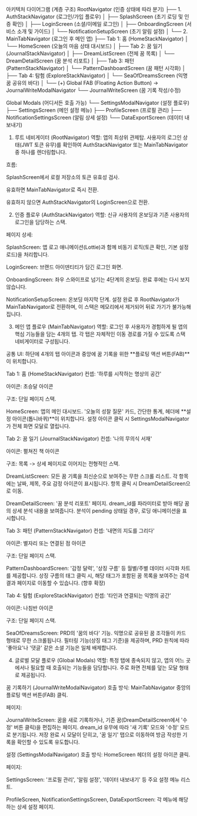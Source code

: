 아키텍처 다이어그램 (계층 구조)
RootNavigator (인증 상태에 따라 분기)
├── 1. AuthStackNavigator (로그인/가입 플로우)
│   ├── SplashScreen (초기 로딩 및 인증 확인)
│   ├── LoginScreen (소셜/이메일 로그인)
│   ├── OnboardingScreen (서비스 소개 및 가이드)
│   └── NotificationSetupScreen (초기 알림 설정)
│
└── 2. MainTabNavigator (로그인 후 메인 앱)
    ├── Tab 1: 홈 (HomeStackNavigator)
    │   └── HomeScreen (오늘의 마음 상태 대시보드)
    │
    ├── Tab 2: 꿈 일기 (JournalStackNavigator)
    │   ├── DreamListScreen (전체 꿈 목록)
    │   └── DreamDetailScreen (꿈 분석 리포트)
    │
    ├── Tab 3: 패턴 (PatternStackNavigator)
    │   └── PatternDashboardScreen (꿈 패턴 시각화)
    │
    ├── Tab 4: 탐험 (ExploreStackNavigator)
    │   └── SeaOfDreamsScreen (익명 꿈 공유의 바다)
    │
    └── (+) Global FAB (Floating Action Button) -> JournalWriteModalNavigator
        └── JournalWriteScreen (꿈 기록 작성/수정)

        
Global Modals (어디서든 호출 가능)
└── SettingsModalNavigator (설정 플로우)
    ├── SettingsScreen (메인 설정 메뉴)
    ├── ProfileScreen (프로필 관리)
    ├── NotificationSettingsScreen (알림 상세 설정)
    └── DataExportScreen (데이터 내보내기)
1. 루트 네비게이터 (RootNavigator)
역할: 앱의 최상위 관제탑. 사용자의 로그인 상태(JWT 토큰 유무)를 확인하여 AuthStackNavigator 또는 MainTabNavigator 중 하나를 렌더링합니다.

흐름:

SplashScreen에서 로컬 저장소의 토큰 유효성 검사.

유효하면 MainTabNavigator로 즉시 전환.

유효하지 않으면 AuthStackNavigator의 LoginScreen으로 전환.

2. 인증 플로우 (AuthStackNavigator)
역할: 신규 사용자의 온보딩과 기존 사용자의 로그인을 담당하는 스택.

페이지 상세:

SplashScreen: 앱 로고 애니메이션(Lottie)과 함께 비동기 로직(토큰 확인, 기본 설정 로드)을 처리합니다.

LoginScreen: 브랜드 아이덴티티가 담긴 로그인 화면.

OnboardingScreen: 좌우 스와이프로 넘기는 4단계의 온보딩. 완료 후에는 다시 보지 않습니다.

NotificationSetupScreen: 온보딩 마지막 단계. 설정 완료 후 RootNavigator가 MainTabNavigator로 전환하며, 이 스택은 메모리에서 제거되어 뒤로 가기가 불가능해집니다.

3. 메인 앱 플로우 (MainTabNavigator)
역할: 로그인 후 사용자가 경험하게 될 앱의 핵심 기능들을 담는 4개의 탭. 각 탭은 자체적인 이동 경로를 가질 수 있도록 스택 네비게이터로 구성됩니다.

공통 UI: 하단에 4개의 탭 아이콘과 중앙에 꿈 기록을 위한 **플로팅 액션 버튼(FAB)**이 위치합니다.

Tab 1: 홈 (HomeStackNavigator)
컨셉: '하루를 시작하는 명상의 공간'

아이콘: 초승달 아이콘

구조: 단일 페이지 스택.

HomeScreen: 앱의 메인 대시보드. '오늘의 성찰 질문' 카드, 간단한 통계, 헤더에 **설정 아이콘(톱니바퀴)**이 위치합니다. 설정 아이콘 클릭 시 SettingsModalNavigator가 전체 화면 모달로 열립니다.

Tab 2: 꿈 일기 (JournalStackNavigator)
컨셉: '나의 무의식 서재'

아이콘: 펼쳐진 책 아이콘

구조: 목록 -> 상세 페이지로 이어지는 전형적인 스택.

DreamListScreen: 모든 꿈 기록을 최신순으로 보여주는 무한 스크롤 리스트. 각 항목에는 날짜, 제목, 주요 감정 아이콘이 표시됩니다. 항목 클릭 시 DreamDetailScreen으로 이동.

DreamDetailScreen: '꿈 분석 리포트' 페이지. dream_id를 파라미터로 받아 해당 꿈의 상세 분석 내용을 보여줍니다. 분석이 pending 상태일 경우, 로딩 애니메이션을 표시합니다.

Tab 3: 패턴 (PatternStackNavigator)
컨셉: '내면의 지도를 그리다'

아이콘: 별자리 또는 연결된 점 아이콘

구조: 단일 페이지 스택.

PatternDashboardScreen: '감정 달력', '상징 구름' 등 월별/주별 데이터 시각화 차트를 제공합니다. 상징 구름의 태그 클릭 시, 해당 태그가 포함된 꿈 목록을 보여주는 검색 결과 페이지로 이동할 수 있습니다. (향후 확장)

Tab 4: 탐험 (ExploreStackNavigator)
컨셉: '타인과 연결되는 익명의 공간'

아이콘: 나침반 아이콘

구조: 단일 페이지 스택.

SeaOfDreamsScreen: PRD의 '꿈의 바다' 기능. 익명으로 공유된 꿈 조각들이 카드 형태로 무한 스크롤됩니다. 필터링 기능(상징 태그 기준)을 제공하며, PRD 원칙에 따라 '좋아요'나 '댓글' 같은 소셜 기능은 일체 배제합니다.

4. 글로벌 모달 플로우 (Global Modals)
역할: 특정 탭에 종속되지 않고, 앱의 어느 곳에서나 필요할 때 호출되는 기능들을 담당합니다. 주로 화면 전체를 덮는 모달 형태로 제공됩니다.

꿈 기록하기 (JournalWriteModalNavigator)
호출 방식: MainTabNavigator 중앙의 플로팅 액션 버튼(FAB) 클릭.

페이지:

JournalWriteScreen: 꿈을 새로 기록하거나, 기존 꿈(DreamDetailScreen에서 '수정' 버튼 클릭)을 편집하는 페이지. dream_id 유무에 따라 '새 기록' 모드와 '수정' 모드로 분기됩니다. 저장 완료 시 모달이 닫히고, '꿈 일기' 탭으로 이동하여 방금 작성한 기록을 확인할 수 있도록 유도합니다.

설정 (SettingsModalNavigator)
호출 방식: HomeScreen 헤더의 설정 아이콘 클릭.

페이지:

SettingsScreen: '프로필 관리', '알림 설정', '데이터 내보내기' 등 주요 설정 메뉴 리스트.

ProfileScreen, NotificationSettingsScreen, DataExportScreen: 각 메뉴에 해당하는 상세 설정 페이지.